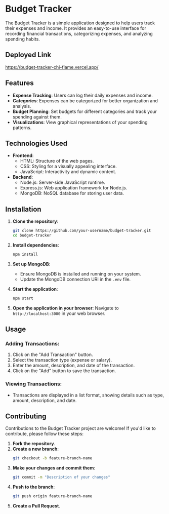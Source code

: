 # Budget Tracker

The Budget Tracker is a simple application designed to help users track their expenses and income. It provides an easy-to-use interface for recording financial transactions, categorizing expenses, and analyzing spending habits.

## Deployed Link
https://budget-tracker-chi-flame.vercel.app/
## Features

- **Expense Tracking**: Users can log their daily expenses and income.
- **Categories**: Expenses can be categorized for better organization and analysis.
- **Budget Planning**: Set budgets for different categories and track your spending against them.
- **Visualizations**: View graphical representations of your spending patterns.

## Technologies Used

- **Frontend**:
  - HTML: Structure of the web pages.
  - CSS: Styling for a visually appealing interface.
  - JavaScript: Interactivity and dynamic content.
- **Backend**:
  - Node.js: Server-side JavaScript runtime.
  - Express.js: Web application framework for Node.js.
  - MongoDB: NoSQL database for storing user data.

## Installation

1. **Clone the repository**:
    ```bash
    git clone https://github.com/your-username/budget-tracker.git
    cd budget-tracker
    ```

2. **Install dependencies**:
    ```bash
    npm install
    ```

3. **Set up MongoDB**:
    - Ensure MongoDB is installed and running on your system.
    - Update the MongoDB connection URI in the `.env` file.

4. **Start the application**:
    ```bash
    npm start
    ```

5. **Open the application in your browser**:
    Navigate to `http://localhost:3000` in your web browser.

## Usage

### Adding Transactions:

1. Click on the "Add Transaction" button.
2. Select the transaction type (expense or salary).
3. Enter the amount, description, and date of the transaction.
4. Click on the "Add" button to save the transaction.

### Viewing Transactions:

- Transactions are displayed in a list format, showing details such as type, amount, description, and date.


## Contributing

Contributions to the Budget Tracker project are welcome! If you'd like to contribute, please follow these steps:

1. **Fork the repository**.
2. **Create a new branch**:
    ```bash
    git checkout -b feature-branch-name
    ```
3. **Make your changes and commit them**:
    ```bash
    git commit -m "Description of your changes"
    ```
4. **Push to the branch**:
    ```bash
    git push origin feature-branch-name
    ```
5. **Create a Pull Request**.

